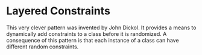 Layered Constraints
===================

This very clever pattern was invented by John Dickol.  It provides a
means to dynamically add constraints to a class before it is
randomized. A consequence of this pattern is that each instance of a
class can have different random constraints.
